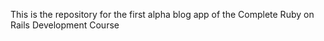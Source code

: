 This is the repository for the first alpha blog app of the Complete Ruby on Rails Development Course
